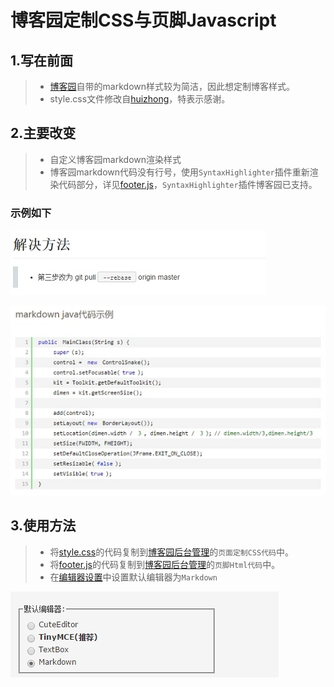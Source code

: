 # 博客园定制CSS与页脚Javascript

## 1.写在前面

> * [博客园](http://www.cnblogs.com/gzdaijie/)自带的markdown样式较为简洁，因此想定制博客样式。
> * style.css文件修改自[huizhong](https://github.com/huizhong/cnblogs-markdown-css)，特表示感谢。

## 2.主要改变

> * 自定义博客园markdown渲染样式
> * 博客园markdown代码没有行号，使用`SyntaxHighlighter`插件重新渲染代码部分，详见[footer.js](./footer.js)，`SyntaxHighlighter`插件博客园已支持。

### 示例如下

![示例1](./image/preview_refer.jpg)

![示例2](./image/preview_java_code.jpg)

## 3.使用方法

> * 将[style.css](./style.css)的代码复制到[博客园后台管理](http://i.cnblogs.com/Configure.aspx)的`页面定制CSS代码`中。
> * 将[footer.js](./footer.js)的代码复制到[博客园后台管理](http://i.cnblogs.com/Configure.aspx)的`页脚Html代码`中。
> * 在[编辑器设置](http://i.cnblogs.com/Preferences.aspx)中设置默认编辑器为`Markdown`

![编辑器设置](./image/settings_editor.jpg)
